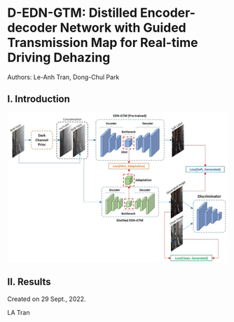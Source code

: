 # D-EDN-GTM: Distilled Encoder-decoder Network with Guided Transmission Map for Real-time Driving Dehazing

Authors: Le-Anh Tran, Dong-Chul Park

## I. Introduction

<p align="center">
<img src="docs/d_edn_gtm.jpg" width="1000">
</p>

## II. Results

Created on 29 Sept., 2022.

LA Tran
